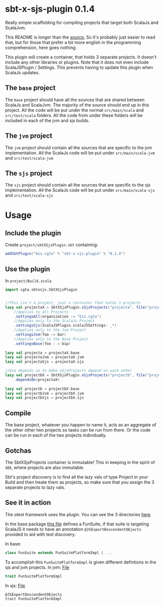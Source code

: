 # sbt-x-sjs-plugin 0.1.4


Really simple scaffolding for compiling projects that target both ScalaJs and ScalaJvm.


This README is longer than the [source](https://github.com/cgta/sbt-x-sjs-plugin/blob/v0.1.4/src/main/scala/cgta/sbtxsjs/SbtXSjsPlugin.scala), So it's probably just easier to read that, but for
those that prefer a bit more english in the programming comprehension, here goes nothing:


This plugin will create a container, that holds 3 separate projects. It doesn't include 
any other libraries or plugins. Note that it does not even include ScalaJSPlugin / Settings.
This prevents having to update this plugin when ScalaJs updates.


The `base` project
------------------
The `base` project should have all the sources that are shared between ScalaJs and ScalaJvm. The majority of the source should end up in this project.  All the code will be put under the normal `src/main/scala` and `src/test/scala` folders. All the code from under these folders will be included in each of the jvm and sjs builds.

The `jvm` project
-----------------
The `jvm` project should contain all the sources that are specific to the jvm implementation. All the ScalaJs code will be put under `src/main/scala-jvm` and `src/test/scala-jvm`

The `sjs` project
-----------------
The `sjs` project should contain all the sources that are specific to the sjs implementation. All the ScalaJs code will be put under `src/main/scala-sjs` and `src/test/scala-sjs`


Usage
=====

Include the plugin
------------------
Create `project/sbtXSjsPlugin.sbt` containing:
```scala
addSbtPlugin("biz.cgta" % "sbt-x-sjs-plugin" % "0.1.4")
```

Use the plugin
--------------
In `project/Build.scala` 

```scala
import cgta.sbtxsjs.SbtXSjsPlugin


//This isn't a project, just a container that holds 3 projects
lazy val projectaX = SbtXSjsPlugin.xSjsProjects("projecta", file("projecta"))
    //Applies to all Projects
    .settingsAll(organization := "biz.cgta")
    //Applies only to the ScalaJs Project
    .settingsSjs(ScalaJSPlugin.scalaJSSettings: _*)
    //Applies only to the Jvm Project
    .settingsJvm(foo := bar)
    //Applies only to the Base Project
    .settingsBase(foo : = bip)
    
lazy val projecta = projectaX.base
lazy val projectaJvm = projectaX.jvm
lazy val projectaSjs = projectaX.sjs

//Use depends on to make xSjsProjects depend on each other
lazy val projectbX = SbtXSjsPlugin.xSjsProjects("projectb", file("projectb"))
    .dependsOn(projectaX)
    
lazy val projectb = projectbX.base
lazy val projectbJvm = projectbX.jvm
lazy val projectbSjs = projectbX.sjs
```


Compile
-------
The base project, whatever you happen to name it, acts as an aggregate of the other other two projects so tasks can be run from there. Or the code can be run in each of the two projects individually.

Gotchas
-------
The SbtXSjsProjects container is immutable! This in keeping in the spirit of sbt, where projects are also immutable.

Sbt's project discovery is to find all the lazy vals of type Project in your Build and then treate them as projects, so
make sure that you assign the 3 separate projects to lazy vals.


See it in action
----------------
The otest framework uses the plugin.
You can see the 3 directories [here](https://github.com/cgta/otest/tree/master/otest/src/main)

In the base package [this file](https://github.com/cgta/otest/blob/v0.1.9/otest/src/main/scala/cgta/otest/FunSuite.scala#L17) defines a FunSuite, if that suite is targeting ScalaJS it needs to have an annotation `@JSExportDescendentObjects` provided to aid with test discovery.

In base:
```scala
class FunSuite extends FunSuitePlatformImpl { ...
```

To accomplish this `FunSuitePlatformImpl` is given different defintions in the sjs and jvm projects.
In jvm: [File](https://github.com/cgta/otest/blob/v0.1.9/otest/src/main/scala-jvm/cgta/otest/FunSuitePlatformImpl.scala#L13)
```scala
trait FunSuitePlatformImpl
```

In sjs: [File](https://github.com/cgta/otest/blob/v0.1.9/otest/src/main/scala-sjs/cgta/otest/FunSuitePlatformImpl.scala)
```
@JSExportDescendentObjects
trait FunSuitePlatformImpl
```







